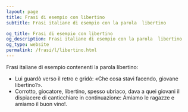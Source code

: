 ```yaml
---
layout: page
title: Frasi di esempio con libertino 
subtitle: Frasi italiane di esempio con la parola  libertino

og_title: Frasi di esempio con libertino 
og_description: Frasi italiane di esempio con la parola  libertino
og_type: website
permalink: /frasi/l/libertino.html
---
```


Frasi italiane di esempio contenenti la parola libertino:


- Lui guardò verso il retro e gridò: «Che cosa stavi facendo, giovane libertino?».
- Corrotto, giocatore, libertino, spesso ubriaco, dava a quei giovani il dispiacere di canticchiare in continuazione: Amiamo le ragazze e amiamo il buon vino!.
